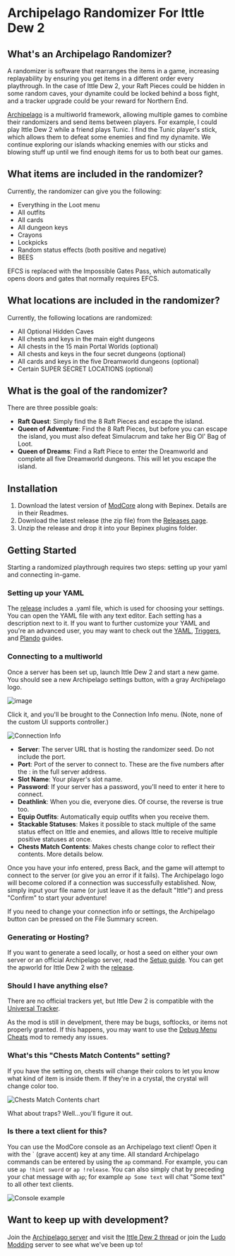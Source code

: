# Archipelago Randomizer For Ittle Dew 2

## What's an Archipelago Randomizer?

A randomizer is software that rearranges the items in a game, increasing replayability by ensuring you get items in a different order every playthrough. In the case of Ittle Dew 2, your Raft Pieces could be hidden in some random caves, your dynamite could be locked behind a boss fight, and a tracker upgrade could be your reward for Northern End.

[Archipelago](https://archipelago.gg) is a multiworld framework, allowing multiple games to combine their randomizers and send items between players. For example, I could play Ittle Dew 2 while a friend plays Tunic. I find the Tunic player's stick, which allows them to defeat some enemies and find my dynamite. We continue exploring our islands whacking enemies with our sticks and blowing stuff up until we find enough items for us to both beat our games.

## What items are included in the randomizer?

Currently, the randomizer can give you the following:

* Everything in the Loot menu
* All outfits
* All cards
* All dungeon keys
* Crayons
* Lockpicks
* Random status effects (both positive and negative)
* BEES

EFCS is replaced with the Impossible Gates Pass, which automatically opens doors and gates that normally requires EFCS.

## What locations are included in the randomizer?

Currently, the following locations are randomized:

* All Optional Hidden Caves
* All chests and keys in the main eight dungeons
* All chests in the 15 main Portal Worlds (optional)
* All chests and keys in the four secret dungeons (optional)
* All cards and keys in the five Dreamworld dungeons (optional)
* Certain SUPER SECRET LOCATIONS (optional)

## What is the goal of the randomizer?

There are three possible goals:
* **Raft Quest**: Simply find the 8 Raft Pieces and escape the island.
* **Queen of Adventure**: Find the 8 Raft Pieces, but before you can escape the island, you must also defeat Simulacrum and take her Big Ol' Bag of Loot.
* **Queen of Dreams**: Find a Raft Piece to enter the Dreamworld and complete all five Dreamworld dungeons. This will let you escape the island.

## Installation

1. Download the latest version of [ModCore](https://github.com/Extra-2-Dew/ModCore) along with Bepinex. Details are in their Readmes.
2. Download the latest release (the zip file) from the [Releases page](https://github.com/Extra-2-Dew/ArchipelagoRandomizer/releases).
3. Unzip the release and drop it into your Bepinex plugins folder.

## Getting Started

Starting a randomized playthrough requires two steps: setting up your yaml and connecting in-game.

### Setting up your YAML

The [release](https://github.com/Extra-2-Dew/ArchipelagoRandomizer/releases) includes a .yaml file, which is used for choosing your settings. You can open the YAML file with any text editor. Each setting has a description next to it. If you want to further customize your YAML and you're an advanced user, you may want to check out the [YAML](https://archipelago.gg/tutorial/Archipelago/advanced_settings/en), [Triggers](https://archipelago.gg/tutorial/Archipelago/triggers/en), and [Plando](https://archipelago.gg/tutorial/Archipelago/plando/en) guides.

### Connecting to a multiworld

Once a server has been set up, launch Ittle Dew 2 and start a new game. You should see a new Archipelago settings button, with a gray Archipelago logo.

![image](https://github.com/user-attachments/assets/ecc778b6-c8de-4f89-a470-539b6f667d26)

Click it, and you'll be brought to the Connection Info menu. (Note, none of the custom UI supports controller.)

![Connection Info](https://github.com/Extra-2-Dew/ArchipelagoRandomizer/blob/main/Readme%20Art/ConnectionInfo.png)

* **Server**: The server URL that is hosting the randomizer seed. Do not include the port.
* **Port**: Port of the server to connect to. These are the five numbers after the : in the full server address.
* **Slot Name**: Your player's slot name.
* **Password**: If your server has a password, you'll need to enter it here to connect.
* **Deathlink**: When you die, everyone dies. Of course, the reverse is true too.
* **Equip Outfits**: Automatically equip outfits when you receive them.
* **Stackable Statuses**: Makes it possible to stack multiple of the same status effect on Ittle and enemies, and allows Ittle to receive multiple positive statuses at once.
* **Chests Match Contents**: Makes chests change color to reflect their contents. More details below.

Once you have your info entered, press Back, and the game will attempt to connect to the server (or give you an error if it fails). The Archipelago logo will become colored if a connection was successfully established. Now, simply input your file name (or just leave it as the default "Ittle") and press "Confirm" to start your adventure!

If you need to change your connection info or settings, the Archipelago button can be pressed on the File Summary screen.

### Generating or Hosting?

If you want to generate a seed locally, or host a seed on either your own server or an official Archipelago server, read the [Setup guide](https://archipelago.gg/tutorial/Archipelago/setup/en). You can get the apworld for Ittle Dew 2 with the [release](https://github.com/Extra-2-Dew/ArchipelagoRandomizer/releases).

### Should I have anything else?

There are no official trackers yet, but Ittle Dew 2 is compatible with the [Universal Tracker](https://discord.com/channels/731205301247803413/1170094879142051912).

As the mod is still in develpment, there may be bugs, softlocks, or items not properly granted. If this happens, you may want to use the [Debug Menu Cheats](https://github.com/Extra-2-Dew/DebugMenuCheats) mod to remedy any issues.

### What's this "Chests Match Contents" setting?

If you have the setting on, chests will change their colors to let you know what kind of item is inside them. If they're in a crystal, the crystal will change color too.

![Chests Match Contents chart](https://github.com/Extra-2-Dew/ArchipelagoRandomizer/blob/main/Readme%20Art/ChestsMatchContentsChart.png)

What about traps? Well...you'll figure it out.

### Is there a text client for this?

You can use the ModCore console as an Archipelago text client! Open it with the \` (grave accent) key at any time. All standard Archipelago commands can be entered by using the `ap` command. For example, you can use `ap !hint sword` or `ap !release`. You can also simply chat by preceding your chat message with `ap`; for example `ap Some text` will chat "Some text" to all other text clients.

![Console example](https://github.com/Extra-2-Dew/ArchipelagoRandomizer/blob/main/Readme%20Art/ConsoleExample.png)

## Want to keep up with development?

Join the [Archipelago server](https://discord.gg/8Z65BR2) and visit the [Ittle Dew 2 thread](https://discord.com/channels/731205301247803413/1260030530217574500) or join the [Ludo Modding](https://discord.gg/R2933JkFbp) server to see what we've been up to!
